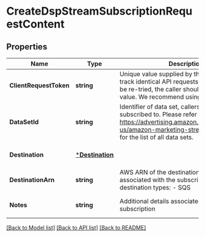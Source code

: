 # CreateDspStreamSubscriptionRequestContent

## Properties
Name | Type | Description | Notes
------------ | ------------- | ------------- | -------------
**ClientRequestToken** | **string** | Unique value supplied by the caller used to track identical API requests. Should request be re-tried, the caller should supply the same value. We recommend using GUID. | [default to null]
**DataSetId** | **string** | Identifier of data set, callers can be subscribed to. Please refer to https://advertising.amazon.com/API/docs/en-us/amazon-marketing-stream/data-guide for the list of all data sets. | [default to null]
**Destination** | [***Destination**](Destination.md) |  | [optional] [default to null]
**DestinationArn** | **string** | AWS ARN of the destination endpoint associated with the subscription. Supported destination types: - SQS | [optional] [default to null]
**Notes** | **string** | Additional details associated with the subscription | [optional] [default to null]

[[Back to Model list]](../README.md#documentation-for-models) [[Back to API list]](../README.md#documentation-for-api-endpoints) [[Back to README]](../README.md)

